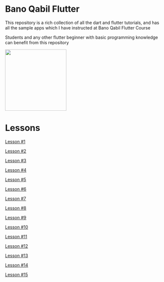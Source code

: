 
# Bano Qabil Flutter

This repository is a rich collection of all the dart and flutter tutorials, and has all the sample apps which I have instructed at Bano Qabil Flutter Course

Students and any other flutter beginner with basic programming knowledge can benefit from this repository

<img src="logo.png" height="200px">

# Lessons 

<a href="https://github.com/hussainhabib2/bano_qabil_flutter/tree/main/lesson_1">Lesson #1</a>

<a href="https://github.com/hussainhabib2/bano_qabil_flutter/tree/main/lesson_2">Lesson #2</a>

<a href="https://github.com/hussainhabib2/bano_qabil_flutter/tree/main/lesson_3">Lesson #3</a>

<a href="https://github.com/hussainhabib2/bano_qabil_flutter/tree/main/lesson_4">Lesson #4</a>

<a href="https://github.com/hussainhabib2/bano_qabil_flutter/tree/main/lesson_5">Lesson #5</a>

<a href="https://github.com/hussainhabib2/bano_qabil_flutter/tree/main/lesson_6">Lesson #6</a>

<a href="https://github.com/hussainhabib2/bano_qabil_flutter/tree/main/lesson_7">Lesson #7</a>

<a href="https://github.com/hussainhabib2/bano_qabil_flutter/tree/main/lesson_8">Lesson #8</a>

<a href="https://github.com/hussainhabib2/bano_qabil_flutter/tree/main/lesson_9">Lesson #9</a>

<a href="https://github.com/hussainhabib2/bano_qabil_flutter/tree/main/lesson_10">Lesson #10</a>

<a href="https://github.com/hussainhabib2/bano_qabil_flutter/tree/main/lesson_11">Lesson #11</a>

<a href="https://github.com/hussainhabib2/bano_qabil_flutter/tree/main/lesson_12">Lesson #12</a>

<a href="https://github.com/hussainhabib2/bano_qabil_flutter/tree/main/lesson_13">Lesson #13</a>

<a href="https://github.com/hussainhabib2/bano_qabil_flutter/tree/main/lesson_14">Lesson #14</a>

<a href="https://github.com/hussainhabib2/bano_qabil_flutter/tree/main/lesson_15">Lesson #15</a>





